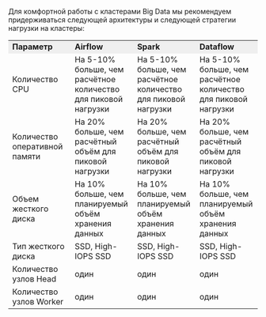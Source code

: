 Для комфортной работы с кластерами Big Data мы рекомендуем придерживаться следующей архитектуры и следующей стратегии нагрузки на кластеры:

<table style="width: 100%;"><tbody><tr><td style="width: 25.0221%; background-color: rgb(239, 239, 239);"><strong>Параметр</strong></td><td style="width: 25.0221%; background-color: rgb(239, 239, 239);"><strong>Airflow</strong></td><td style="width: 25%; background-color: rgb(239, 239, 239);"><strong>Spark</strong></td><td style="width: 24.8894%; background-color: rgb(239, 239, 239);"><strong>Dataflow</strong></td></tr><tr><td style="width: 25.0221%;">Количество CPU</td><td style="width: 25.0221%;">На 5-10% больше, чем расчётное количество для пиковой нагрузки<br></td><td style="width: 25.0000%;">На 5-10% больше, чем расчётное количество для пиковой нагрузки<br></td><td style="width: 24.8894%;">На 5-10% больше, чем расчётное количество для пиковой нагрузки<br></td></tr><tr><td style="width: 25.0221%;">Количество оперативной памяти</td><td style="width: 25.0221%;">На 20% больше, чем расчётный объём для пиковой нагрузки<br></td><td style="width: 25.0000%;">На 20% больше, чем расчётный объём для пиковой нагрузки<br></td><td style="width: 24.8894%;">На 20% больше, чем расчётный объём для пиковой нагрузки<br></td></tr><tr><td style="width: 25.0221%;">Объем жесткого диска</td><td style="width: 25.0221%;">На 10% больше, чем планируемый объём хранения данных<br></td><td style="width: 25.0000%;">На 10% больше, чем планируемый объём хранения данных<br></td><td style="width: 24.8894%;">На 10% больше, чем планируемый объём хранения данных<br></td></tr><tr><td style="width: 25.0221%;">Тип жесткого диска</td><td style="width: 25.0221%;">SSD, High-IOPS SSD<br></td><td style="width: 25.0000%;">SSD, High-IOPS SSD<br></td><td style="width: 24.8894%;">SSD, High-IOPS SSD<br></td></tr><tr><td style="width: 25.0221%;">Количество узлов Head</td><td style="width: 25.0221%;">один</td><td style="width: 25.0000%;">один</td><td style="width: 24.8894%;">один</td></tr><tr><td style="width: 25.0221%;">Количество узлов Worker</td><td style="width: 25.0221%;">один</td><td style="width: 25.0000%;">один</td><td style="width: 24.8894%;">один</td></tr></tbody></table>